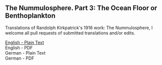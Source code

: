 ## The Nummulosphere. Part 3: The Ocean Floor or Benthoplankton

Translations of Randolph Kirkpatrick's 1916 work: The Nummulosphere, I welcome all pull requests of submitted translations and/or edits.

[English - Plain Text](full-text-english.md)  
English - PDF  
German - Plain Text  
German - PDF  

